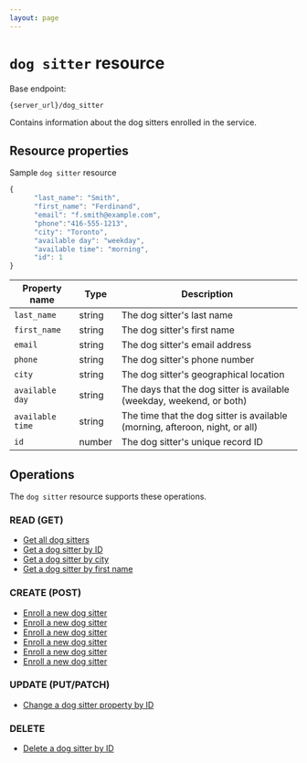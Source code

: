 ```yaml
---
layout: page
---
```

# `dog sitter` resource

Base endpoint:

```shell
{server_url}/dog_sitter
```

Contains information about the dog sitters enrolled in the service.

## Resource properties

Sample `dog sitter` resource

```js
{
      "last_name": "Smith",
      "first_name": "Ferdinand",
      "email": "f.smith@example.com",
      "phone":"416-555-1213",
      "city": "Toronto",
      "available day": "weekday",
      "available time": "morning",
      "id": 1
}
```

| Property name | Type | Description |
| ------------- | ----------- | ----------- |
| `last_name` | string | The dog sitter's last name |
| `first_name` | string | The dog sitter's first name |
| `email` | string | The dog sitter's email address |
| `phone` | string | The dog sitter's phone number |
| `city` | string | The dog sitter's geographical location |
| `available day` | string | The days that the dog sitter is available (weekday, weekend, or both)|
| `available time` | string | The time that the dog sitter is available (morning, afteroon, night, or all) |
| `id` | number | The dog sitter's unique record ID |

## Operations

The `dog sitter` resource supports these operations.

### READ (GET)

* [Get all dog sitters](get-all-dog-sitters.md)
* [Get a dog sitter by ID](get-sitter-by-id.md)
* [Get a dog sitter by city](get-sitter-by-city.md)
* [Get a dog sitter by first name](get-sitter-by-first-name.md)

### CREATE (POST)

* [Enroll a new dog sitter](../docs/tutorials/enroll-a-dog-sitter.md)
* [Enroll a new dog sitter](/docs/tutorials/enroll-a-dog-sitter.md)
* [Enroll a new dog sitter](docs/tutorials/enroll-a-dog-sitter.md)
* [Enroll a new dog sitter](tutorials/enroll-a-dog-sitter.md)
* [Enroll a new dog sitter](..tutorials/enroll-a-dog-sitter.md)
* [Enroll a new dog sitter](../tutorials/enroll-a-dog-sitter.md)

### UPDATE (PUT/PATCH)

* [Change a dog sitter property by ID](update-sitter-by-id.md)

### DELETE

* [Delete a dog sitter by ID](delete-sitter-by-id.md)